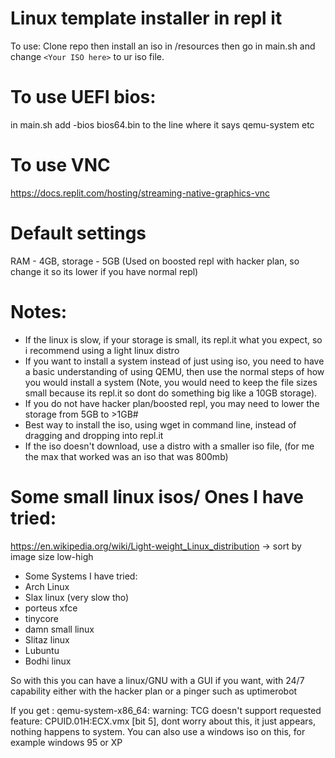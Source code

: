# Linux template installer in repl it

To use: Clone repo then install an iso in /resources then go in main.sh and change `<Your ISO here>` to ur iso file.

# To use UEFI bios:
in main.sh add -bios bios64.bin to the line where it says qemu-system etc

# To use VNC
https://docs.replit.com/hosting/streaming-native-graphics-vnc

# Default settings

RAM - 4GB, storage - 5GB (Used on boosted repl with hacker plan, so change it so its lower if you have normal repl)

# Notes:

- If the linux is slow, if your storage is small, its repl.it what you expect, so i recommend using a light linux distro
- If you want to install a system instead of just using iso, you need to have a basic understanding of using QEMU, then use the normal steps of how you would install a system (Note, you would need to keep the file sizes small because its repl.it so dont do something big like a 10GB storage).
- If you do not have hacker plan/boosted repl, you may need to lower the storage from 5GB to >1GB#
- Best way to install the iso, using wget in command line, instead of dragging and dropping into repl.it
- If the iso doesn't download, use a distro with a smaller iso file, (for me the max that worked was an iso that was 800mb) 

# Some small linux isos/ Ones I have tried:
https://en.wikipedia.org/wiki/Light-weight_Linux_distribution -> sort by image size low-high

- Some Systems I have tried:
- Arch Linux 
- Slax linux (very slow tho)
- porteus xfce
- tinycore
- damn small linux
- Slitaz linux
- Lubuntu
- Bodhi linux

So with this you can have a linux/GNU with a GUI if you want, with 24/7 capability either with the hacker plan or a pinger such as uptimerobot

If you get : qemu-system-x86_64: warning: TCG doesn't support requested feature: CPUID.01H:ECX.vmx [bit 5], dont worry about this, it just appears, nothing happens to system.
You can also use a windows iso on this, for example windows 95 or XP
